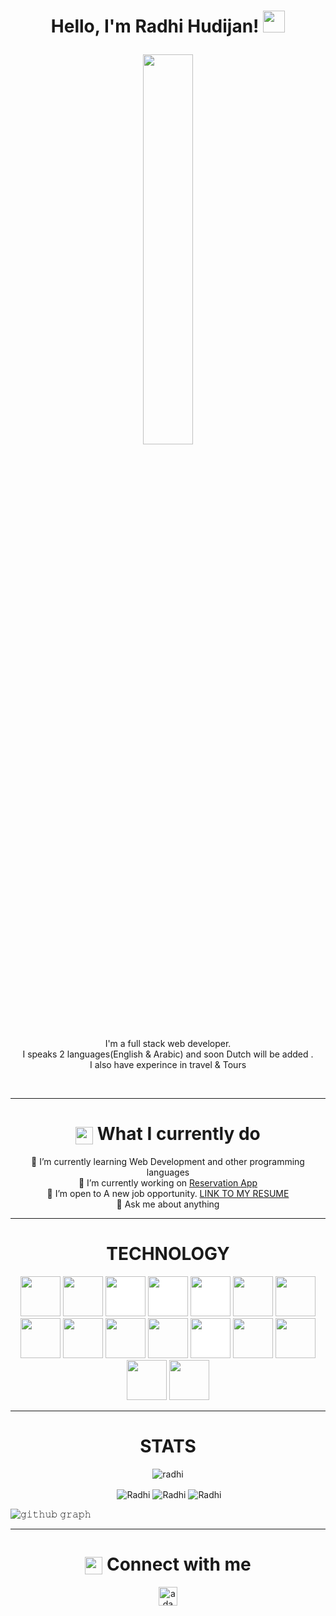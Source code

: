 <h1><p align="center">Hello, I'm Radhi Hudijan! <img src="https://media.giphy.com/media/hvRJCLFzcasrR4ia7z/giphy.gif" width="35px"></h1></a></p>

<p align="center" ><img 
 src="https://user-images.githubusercontent.com/22797857/90096358-dba16400-dd54-11ea-8e44-e181ada72661.gif" width="40%"/></p>


<p align="center">I'm a full stack web developer.<br/>I speaks 2 languages(English & Arabic) and soon Dutch will be added .<br> I also have experince in travel & Tours<br></p><br/>

---
<h1 align="center"><img src="https://cdn-icons-png.flaticon.com/512/1802/1802977.png" align="center"
                width="28" /> What I currently do</h1>

                
<p align="center">  🌱 I’m currently learning Web Development and other programming languages<br>
 🔭 I’m currently working on <a href="https://github.com/Radhi-Hudijan/noorBookingDp">Reservation App</a> <br>
 👯 I’m open to A new job opportunity. <a href="https://app.enhancv.com/share/25b4b1f5/?utm_medium=growth&utm_campaign=share-resume&utm_source=dynamic">LINK TO MY RESUME</a> <br>
 💬 Ask me about anything </p> 

---
<h1 align="center">TECHNOLOGY</h1>

<p align="center"><img src="https://cdn.jsdelivr.net/gh/devicons/devicon/icons/react/react-original.svg" style="height: 4rem"/>
 <img src="https://cdn.jsdelivr.net/gh/devicons/devicon/icons/vuejs/vuejs-original-wordmark.svg" style="height: 4rem" />
<img src="https://cdn.jsdelivr.net/gh/devicons/devicon/icons/nodejs/nodejs-original-wordmark.svg" style="height:4rem; background-color:white"/>
<img src="https://cdn.jsdelivr.net/gh/devicons/devicon/icons/express/express-original-wordmark.svg" style="height: 4rem; background-color:white"/>
<img src="https://cdn.jsdelivr.net/gh/devicons/devicon/icons/mongodb/mongodb-original-wordmark.svg" style="height: 4rem; background-color:white"/>
<!-- <img src="https://cdn.jsdelivr.net/gh/devicons/devicon/icons/redux/redux-original.svg" style="height: 4rem; background-color:white"/> -->
<img src="https://cdn.jsdelivr.net/gh/devicons/devicon/icons/html5/html5-original-wordmark.svg" style="height: 4rem"/>
<img src="https://cdn.jsdelivr.net/gh/devicons/devicon/icons/css3/css3-original-wordmark.svg" style="height: 4rem"/>
<img src="https://cdn.jsdelivr.net/gh/devicons/devicon/icons/javascript/javascript-plain.svg" style="height: 4rem"/>
<img src="https://cdn.jsdelivr.net/gh/devicons/devicon/icons/bootstrap/bootstrap-plain-wordmark.svg"  style="height: 4rem"/>
<!-- <img src="https://cdn.jsdelivr.net/gh/devicons/devicon/icons/materialui/materialui-plain.svg" style="height: 4rem"/> -->
<img src="https://cdn.jsdelivr.net/gh/devicons/devicon/icons/npm/npm-original-wordmark.svg" style="height: 4rem"/>
<img src="https://cdn.jsdelivr.net/gh/devicons/devicon/icons/git/git-plain.svg" style="height: 4rem"/>
<img src="https://cdn.jsdelivr.net/gh/devicons/devicon/icons/github/github-original-wordmark.svg" style="height: 4rem; background-color:white"/>
 <img src="https://cdn.jsdelivr.net/gh/devicons/devicon/icons/gitlab/gitlab-original-wordmark.svg" style="height: 4rem" />
<!-- <img src="https://cdn.jsdelivr.net/gh/devicons/devicon/icons/python/python-original.svg"  style="height: 4rem"/> -->
  <img src="https://cdn.jsdelivr.net/gh/devicons/devicon/icons/storybook/storybook-original-wordmark.svg" style="height: 4rem" />
  <img src="https://avatars.githubusercontent.com/u/8908513?s=280&v=4" style="height: 4rem" />
  <img src="https://i.postimg.cc/VsjM80g7/download.png" style="height: 4rem" />
  
</p>

---

<h1 align="center">STATS</h1>

<p align="center"> <img src="https://komarev.com/ghpvc/?username=Radhi-Hudijan" alt="radhi" /> </p>

<p align="center">&nbsp;<img align="center" src="https://github-readme-stats.vercel.app/api?username=Radhi-Hudijan&theme=gotham&show_icons=true" alt="Radhi" />

<img align="center" src="http://github-readme-streak-stats.herokuapp.com?user=Radhi-Hudijan&theme=gotham&hide_border=true&date_format=M%20j%5B%2C%20Y%5D" alt="Radhi" />
<img align="center" src="https://github-readme-stats.vercel.app/api/top-langs/?username=Radhi-Hudijan&layout=default&theme=gotham&hide=html&hide_border=true&card_width=330" alt="Radhi" /></p>


![𝚐𝚒𝚝𝚑𝚞𝚋 𝚐𝚛𝚊𝚙𝚑](https://activity-graph.herokuapp.com/graph?username=Radhi-Hudijan&theme=react-dark&hide_border=true&area=true)

---

<h1 align="center"> <img src="https://encrypted-tbn0.gstatic.com/images?q=tbn:ANd9GcSnypQbq3brEMJMA634nPBHOFB3MvkvBeMIsw&usqp=CAU" align="center"
                width="28" /> Connect with me</h1>
<p align="center">
  <a href="https://www.linkedin.com/in/radhi-hudijan-094b8072/" target="blank"><img align="center"
      src="https://camo.githubusercontent.com/468c039187d052f8ae820bc9a55abaca683f7a71c97a18d1c209bf67a790159a/68747470733a2f2f75706c6f61642e77696b696d656469612e6f72672f77696b6970656469612f636f6d6d6f6e732f7468756d622f302f30312f4c696e6b6564496e5f4c6f676f2e7376672f3132303070782d4c696e6b6564496e5f4c6f676f2e7376672e706e67"
      alt="adam pithewan" height="30px" /></a>
</p>

